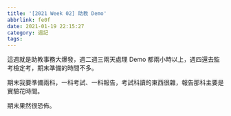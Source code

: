 ```yaml
---
title: '[2021 Week 02] 助教 Demo'
abbrlink: fe0f
date: 2021-01-19 22:15:27
category: 週記
tags:
---
```

這週就是助教事務大爆發，週二週三兩天處理 Demo 都兩小時以上，週四還去監考檢定考，期末準備的時間不多。
<!-- more -->

期末我要準備兩科，一科考試、一科報告，考試科讀的東西很雜，報告那科主要是實驗花時間。

期末果然很恐佈。